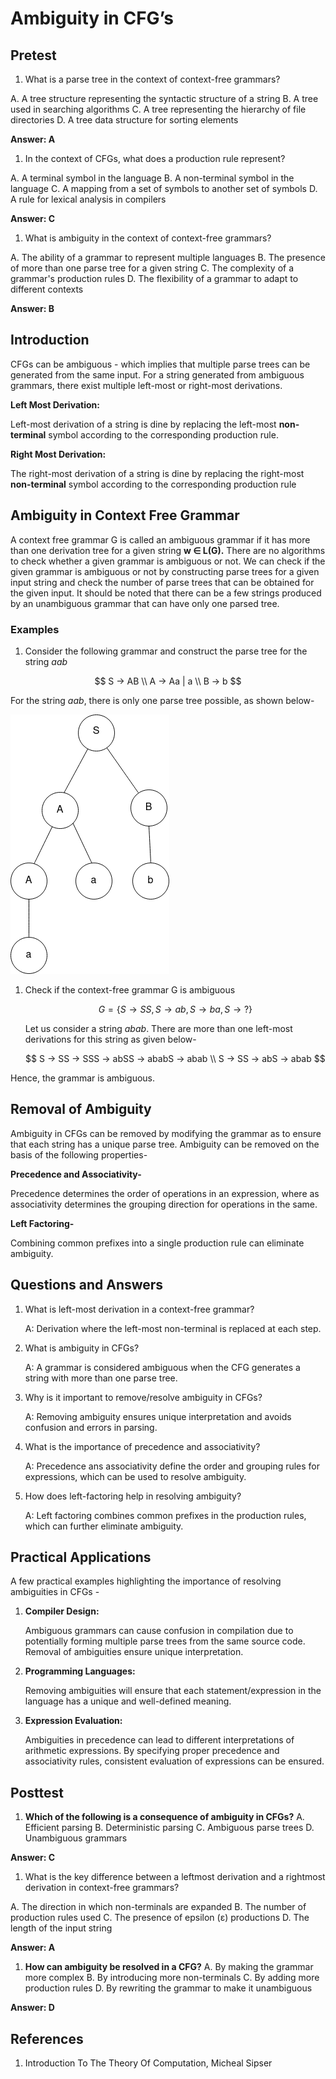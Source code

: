 # Ambiguity in CFG’s


## Pretest

1. What is a parse tree in the context of context-free grammars?

A. A tree structure representing the syntactic structure of a string
B. A tree used in searching algorithms
C. A tree representing the hierarchy of file directories
D. A tree data structure for sorting elements

******************Answer: A******************

1. In the context of CFGs, what does a production rule represent?

A. A terminal symbol in the language
B. A non-terminal symbol in the language
C. A mapping from a set of symbols to another set of symbols
D. A rule for lexical analysis in compilers

****************Answer: C****************

1. What is ambiguity in the context of context-free grammars?

A. The ability of a grammar to represent multiple languages
B. The presence of more than one parse tree for a given string
C. The complexity of a grammar's production rules
D. The flexibility of a grammar to adapt to different contexts

******************Answer: B******************

## Introduction

CFGs can be ambiguous - which implies that multiple parse trees can be generated from the same input. For a string generated from ambiguous grammars, there exist multiple left-most or right-most derivations. 

**************************************Left Most Derivation:************************************** 

Left-most derivation of a string is dine by replacing the left-most **************************non-terminal************************** symbol according to the corresponding production rule.

********************************************Right Most Derivation:********************************************

The right-most derivation of a string is dine by replacing the right-most **************************non-terminal************************** symbol according to the corresponding production rule

## Ambiguity in Context Free Grammar

A context free grammar G is called an ambiguous grammar if it has more than one derivation tree for a given string **w ∈ L(G).** There are no algorithms to check whether a given grammar is ambiguous or not. We can check if the given grammar is ambiguous or not by constructing parse trees for a given input string and check the number of parse trees that can be obtained for the given input. It should be noted that there can be a few strings produced by an unambiguous grammar that can have only one parsed tree. 

### Examples

1. Consider the following grammar and construct the parse tree for the string $aab$

$$
S → AB \\ A → Aa | a \\ B → b
$$

For the string $aab$, there is only one parse tree possible, as shown below-

![Untitled](images/image1.png)

1. Check if the context-free grammar G is ambiguous
    
    $$
    G = \{ S → SS, S → ab, S → ba, S → ? \}
    $$
    
    Let us consider a string $abab$. There are more than one left-most derivations for this string as given below-
    
    $$
    S → SS → SSS → abSS → ababS → abab \\ 
    S → SS → abS → abab
    $$
    

Hence, the grammar is ambiguous.

## Removal of Ambiguity

Ambiguity in CFGs can be removed by modifying the grammar as to ensure that each string has a unique parse tree. Ambiguity can be removed on the basis of the following properties-

**Precedence and Associativity-** 

Precedence determines the order of operations in an expression, where as associativity determines the grouping direction for operations in the same. 

**********************Left Factoring-**********************

Combining common prefixes into a single production rule can eliminate ambiguity. 

## Questions and Answers

1. What is left-most derivation in a context-free grammar?
    
    A: Derivation where the left-most non-terminal is replaced at each step.
    
2. What is ambiguity in CFGs?
    
    A: A grammar is considered ambiguous when the CFG generates a string with more than one parse tree.
    
3. Why is it important to remove/resolve ambiguity in CFGs?
    
    A: Removing ambiguity ensures unique interpretation and avoids confusion and errors in parsing.
    
4. What is the importance of precedence and associativity? 
    
    A: Precedence ans associativity define the order and grouping rules for expressions, which can be used to resolve ambiguity. 
    
5. How does left-factoring help in resolving ambiguity?
    
    A: Left factoring combines common prefixes in the production rules, which can further eliminate ambiguity. 
    

## Practical Applications

A few practical examples highlighting the importance of resolving ambiguities in CFGs - 

1. **Compiler Design:**
    
    Ambiguous grammars can cause confusion in compilation due to potentially forming multiple parse trees from the same source code. Removal of ambiguities ensure unique interpretation.
    
2. **Programming Languages:**
    
    Removing ambiguities will ensure that each statement/expression in the language has a unique and well-defined meaning. 
    
3. **********************************************Expression Evaluation:**********************************************
    
    Ambiguities in precedence can lead to different interpretations of arithmetic expressions. By specifying proper precedence and associativity rules, consistent evaluation of expressions can be ensured.
    

## Posttest

1.  **Which of the following is a consequence of ambiguity in CFGs?**
A. Efficient parsing
B. Deterministic parsing
C. Ambiguous parse trees
D. Unambiguous grammars

**Answer: C**

1. What is the key difference between a leftmost derivation and a rightmost derivation in context-free grammars?

A. The direction in which non-terminals are expanded
B. The number of production rules used
C. The presence of epsilon (ε) productions
D. The length of the input string

******************Answer: A******************

1. **How can ambiguity be resolved in a CFG?**
A. By making the grammar more complex
B. By introducing more non-terminals
C. By adding more production rules
D. By rewriting the grammar to make it unambiguous

**Answer: D**

## References

1. Introduction To The Theory Of Computation, Micheal Sipser
